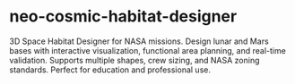 # neo-cosmic-habitat-designer
3D Space Habitat Designer for NASA missions. Design lunar and Mars bases with interactive visualization, functional area planning, and real-time validation. Supports multiple shapes, crew sizing, and NASA zoning standards. Perfect for education and professional use.
